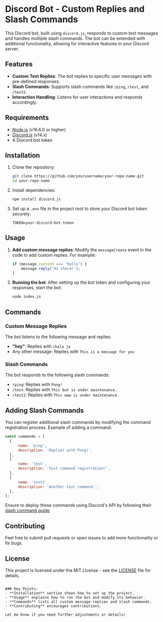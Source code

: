 
# Discord Bot - Custom Replies and Slash Commands

This Discord bot, built using `discord.js`, responds to custom text messages and handles multiple slash commands. The bot can be extended with additional functionality, allowing for interactive features in your Discord server.

## Features

- **Custom Text Replies**: The bot replies to specific user messages with pre-defined responses.
- **Slash Commands**: Supports slash commands like `/ping`, `/test`, and `/test2`.
- **Interaction Handling**: Listens for user interactions and responds accordingly.

## Requirements

- [Node.js](https://nodejs.org/) (v16.6.0 or higher)
- [Discord.js](https://discord.js.org/) (v14.x)
- A Discord bot token

## Installation

1. Clone the repository:
   ```bash
   git clone https://github.com/yourusername/your-repo-name.git
   cd your-repo-name
   ```

2. Install dependencies:
   ```bash
   npm install discord.js
   ```

3. Set up a `.env` file in the project root to store your Discord bot token securely:
   ```
   TOKEN=your-discord-bot-token
   ```

## Usage

1. **Add custom message replies**:
   Modify the `messageCreate` event in the code to add custom replies. For example:
   ```js
   if (message.content === 'hello') {
       message.reply('Hi there!');
   }
   ```

2. **Running the bot**:
   After setting up the bot token and configuring your responses, start the bot:
   ```bash
   node index.js
   ```

## Commands

### Custom Message Replies
The bot listens to the following message and replies:
- **"hey"**: Replies with `chala ja`
- Any other message: Replies with `This is a message for you`

### Slash Commands
The bot responds to the following slash commands:
- `/ping`: Replies with `Pong!`
- `/test`: Replies with `This bot is under maintenance.`
- `/test2`: Replies with `This www is under maintenance.`

## Adding Slash Commands

You can register additional slash commands by modifying the command registration process. Example of adding a command:

```js
const commands = [
  {
      name: 'ping',
      description: 'Replies with Pong!',
  },
  {
      name: 'test',
      description: 'Test command registration!',
  },
  {
      name: 'test2',
      description: 'Another test command.',
  },
];
```

Ensure to deploy these commands using Discord's API by following their [slash command guide](https://discordjs.guide/interactions/slash-commands.html).

## Contributing

Feel free to submit pull requests or open issues to add more functionality or fix bugs.

## License

This project is licensed under the MIT License - see the [LICENSE](LICENSE) file for details.
```

### Key Points:
- **Installation** section shows how to set up the project.
- **Usage** explains how to run the bot and modify its behavior.
- **Commands** lists all custom message replies and slash commands.
- **Contributing** encourages contributions.

Let me know if you need further adjustments or details!
